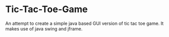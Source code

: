 # Tic-Tac-Toe-Game
An attempt to create a simple java based GUI version of tic tac toe game.
It makes use of java swing and jframe. 
